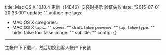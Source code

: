 title: Mac OS X 10.10.4 更新（14E46）安装时提示 验证失败
date: "2015-07-01 20:33:00"
update: ""
author: me
tags:
- MAC OS X
categories:
- MAC OS X
topic: ""
cover: ""
draft: false
preview: ""
top: false
type: ""
hide: false
toc: false
image: ""
subtitle: ""
config: {}


---



主帐户下下载✅，然后切换到客人帐户下安装
